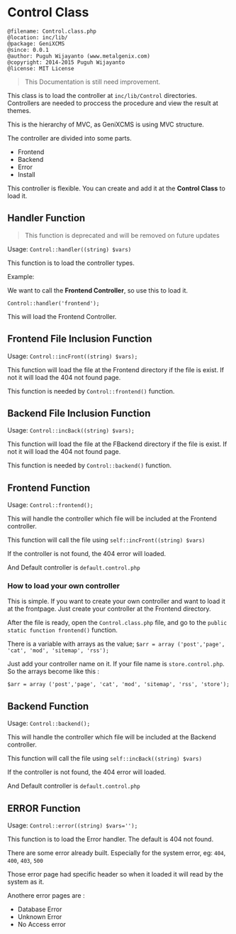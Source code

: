 # Control Class

```
@filename: Control.class.php
@location: inc/lib/
@package: GeniXCMS
@since: 0.0.1
@author: Puguh Wijayanto (www.metalgenix.com)
@copyright: 2014-2015 Puguh Wijayanto
@license: MIT License
```

> This Documentation is still need improvement.

This class is to load the controller at `inc/lib/Control` directories. Controllers are needed to proccess the procedure and view the result at themes. 

This is the hierarchy of MVC, as GeniXCMS is using MVC structure. 

The controller are divided into some parts.

- Frontend
- Backend
- Error
- Install

This controller is flexible. You can create and add it at the **Control Class** to load it. 

## Handler Function

> This function is deprecated and will be removed on future updates

Usage: `Control::handler((string) $vars)`

This function is to load the controller types.

Example: 

We want to call the **Frontend Controller**, so use this to load it. 

`Control::handler('frontend');`

This will load the Frontend Controller.

## Frontend File Inclusion Function

Usage: `Control::incFront((string) $vars);`

This function will load the file at the Frontend directory if the file is exist. If not it will load the 404 not found page. 

This function is needed by `Control::frontend()` function. 



## Backend File Inclusion Function

Usage: `Control::incBack((string) $vars);`

This function will load the file at the FBackend directory if the file is exist. If not it will load the 404 not found page. 

This function is needed by `Control::backend()` function. 


## Frontend Function

Usage: `Control::frontend();`

This will handle the controller which file will be included at the Frontend controller.

This function will call the file using `self::incFront((string) $vars)`

If the controller is not found, the 404 error will loaded.

And Default controller is `default.control.php`


### How to load your own controller

This is simple. If you want to create your own controller and want to load it at the frontpage. Just create your controller at the Frontend directory. 

After the file is ready, open the `Control.class.php` file, and go to the `public static function frontend()` function. 

There is a variable with arrays as the value; 
`$arr = array ('post','page', 'cat', 'mod', 'sitemap', 'rss');`

Just add your controller name on it. If your file name is `store.control.php`. So the arrays become like this :

`$arr = array ('post','page', 'cat', 'mod', 'sitemap', 'rss', 'store');`


## Backend Function

Usage: `Control::backend();`

This will handle the controller which file will be included at the Backend controller.

This function will call the file using `self::incBack((string) $vars)`

If the controller is not found, the 404 error will loaded.

And Default controller is `default.control.php`



## ERROR Function

Usage: `Control::error((string) $vars='');`


This function is to load the Error handler. The default is 404 not found. 

There are some error already built. Especially for the system error, eg: `404`, `400`, `403`, `500`

Those error page had specific header so when it loaded it will read by the system as it.

Anothere error pages are : 

- Database Error
- Unknown Error
- No Access error

